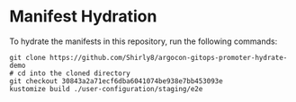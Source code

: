 # Manifest Hydration

To hydrate the manifests in this repository, run the following commands:

```shell
git clone https://github.com/Shirly8/argocon-gitops-promoter-hydrate-demo
# cd into the cloned directory
git checkout 30843a2a71ecf6dba6041074be938e7bb453093e
kustomize build ./user-configuration/staging/e2e
```
